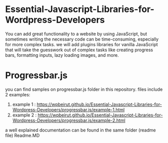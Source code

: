 # Essential-Javascript-Libraries-for-Wordpress-Developers
You can add great functionality to a website by using JavaScript, but sometimes writing the necessary code can be time-consuming, especially for more complex tasks.  we will add plugins libraries for vanilla JavaScript that will take the guesswork out of complex tasks like creating progress bars, formatting inputs, lazy loading images, and more.

# Progressbar.js
you can find samples on progressbar.js folder in this repository.
files include 2 examples:

1. example 1 : https://wpbeirut.github.io/Essential-Javascript-Libraries-for-Wordpress-Developers/progressbar.js/example-1.html
1. example 2 : https://wpbeirut.github.io/Essential-Javascript-Libraries-for-Wordpress-Developers/progressbar.js/example-2.html

a well explained documentation can be found in the same folder (readme file) Readme.MD

 
